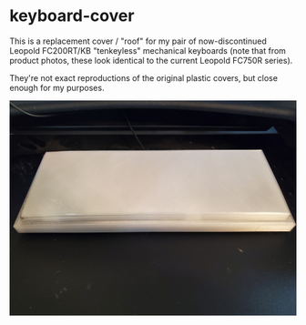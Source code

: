 # keyboard-cover

This is a replacement cover / "roof" for my pair of now-discontinued Leopold FC200RT/KB "tenkeyless" mechanical keyboards (note that from product photos, these look identical to the current Leopold FC750R series).

They're not exact reproductions of the original plastic covers, but close enough for my purposes.

![photo of object](keyboard_cover.jpg)
